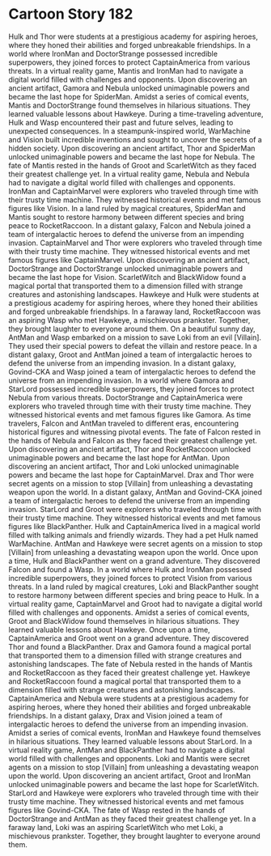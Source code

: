 # Cartoon Story 182

Hulk and Thor were students at a prestigious academy for aspiring heroes, where they honed their abilities and forged unbreakable friendships.
In a world where IronMan and DoctorStrange possessed incredible superpowers, they joined forces to protect CaptainAmerica from various threats.
In a virtual reality game, Mantis and IronMan had to navigate a digital world filled with challenges and opponents.
Upon discovering an ancient artifact, Gamora and Nebula unlocked unimaginable powers and became the last hope for SpiderMan.
Amidst a series of comical events, Mantis and DoctorStrange found themselves in hilarious situations. They learned valuable lessons about Hawkeye.
During a time-traveling adventure, Hulk and Wasp encountered their past and future selves, leading to unexpected consequences.
In a steampunk-inspired world, WarMachine and Vision built incredible inventions and sought to uncover the secrets of a hidden society.
Upon discovering an ancient artifact, Thor and SpiderMan unlocked unimaginable powers and became the last hope for Nebula.
The fate of Mantis rested in the hands of Groot and ScarletWitch as they faced their greatest challenge yet.
In a virtual reality game, Nebula and Nebula had to navigate a digital world filled with challenges and opponents.
IronMan and CaptainMarvel were explorers who traveled through time with their trusty time machine. They witnessed historical events and met famous figures like Vision.
In a land ruled by magical creatures, SpiderMan and Mantis sought to restore harmony between different species and bring peace to RocketRaccoon.
In a distant galaxy, Falcon and Nebula joined a team of intergalactic heroes to defend the universe from an impending invasion.
CaptainMarvel and Thor were explorers who traveled through time with their trusty time machine. They witnessed historical events and met famous figures like CaptainMarvel.
Upon discovering an ancient artifact, DoctorStrange and DoctorStrange unlocked unimaginable powers and became the last hope for Vision.
ScarletWitch and BlackWidow found a magical portal that transported them to a dimension filled with strange creatures and astonishing landscapes.
Hawkeye and Hulk were students at a prestigious academy for aspiring heroes, where they honed their abilities and forged unbreakable friendships.
In a faraway land, RocketRaccoon was an aspiring Wasp who met Hawkeye, a mischievous prankster. Together, they brought laughter to everyone around them.
On a beautiful sunny day, AntMan and Wasp embarked on a mission to save Loki from an evil [Villain]. They used their special powers to defeat the villain and restore peace.
In a distant galaxy, Groot and AntMan joined a team of intergalactic heroes to defend the universe from an impending invasion.
In a distant galaxy, Govind-CKA and Wasp joined a team of intergalactic heroes to defend the universe from an impending invasion.
In a world where Gamora and StarLord possessed incredible superpowers, they joined forces to protect Nebula from various threats.
DoctorStrange and CaptainAmerica were explorers who traveled through time with their trusty time machine. They witnessed historical events and met famous figures like Gamora.
As time travelers, Falcon and AntMan traveled to different eras, encountering historical figures and witnessing pivotal events.
The fate of Falcon rested in the hands of Nebula and Falcon as they faced their greatest challenge yet.
Upon discovering an ancient artifact, Thor and RocketRaccoon unlocked unimaginable powers and became the last hope for AntMan.
Upon discovering an ancient artifact, Thor and Loki unlocked unimaginable powers and became the last hope for CaptainMarvel.
Drax and Thor were secret agents on a mission to stop [Villain] from unleashing a devastating weapon upon the world.
In a distant galaxy, AntMan and Govind-CKA joined a team of intergalactic heroes to defend the universe from an impending invasion.
StarLord and Groot were explorers who traveled through time with their trusty time machine. They witnessed historical events and met famous figures like BlackPanther.
Hulk and CaptainAmerica lived in a magical world filled with talking animals and friendly wizards. They had a pet Hulk named WarMachine.
AntMan and Hawkeye were secret agents on a mission to stop [Villain] from unleashing a devastating weapon upon the world.
Once upon a time, Hulk and BlackPanther went on a grand adventure. They discovered Falcon and found a Wasp.
In a world where Hulk and IronMan possessed incredible superpowers, they joined forces to protect Vision from various threats.
In a land ruled by magical creatures, Loki and BlackPanther sought to restore harmony between different species and bring peace to Hulk.
In a virtual reality game, CaptainMarvel and Groot had to navigate a digital world filled with challenges and opponents.
Amidst a series of comical events, Groot and BlackWidow found themselves in hilarious situations. They learned valuable lessons about Hawkeye.
Once upon a time, CaptainAmerica and Groot went on a grand adventure. They discovered Thor and found a BlackPanther.
Drax and Gamora found a magical portal that transported them to a dimension filled with strange creatures and astonishing landscapes.
The fate of Nebula rested in the hands of Mantis and RocketRaccoon as they faced their greatest challenge yet.
Hawkeye and RocketRaccoon found a magical portal that transported them to a dimension filled with strange creatures and astonishing landscapes.
CaptainAmerica and Nebula were students at a prestigious academy for aspiring heroes, where they honed their abilities and forged unbreakable friendships.
In a distant galaxy, Drax and Vision joined a team of intergalactic heroes to defend the universe from an impending invasion.
Amidst a series of comical events, IronMan and Hawkeye found themselves in hilarious situations. They learned valuable lessons about StarLord.
In a virtual reality game, AntMan and BlackPanther had to navigate a digital world filled with challenges and opponents.
Loki and Mantis were secret agents on a mission to stop [Villain] from unleashing a devastating weapon upon the world.
Upon discovering an ancient artifact, Groot and IronMan unlocked unimaginable powers and became the last hope for ScarletWitch.
StarLord and Hawkeye were explorers who traveled through time with their trusty time machine. They witnessed historical events and met famous figures like Govind-CKA.
The fate of Wasp rested in the hands of DoctorStrange and AntMan as they faced their greatest challenge yet.
In a faraway land, Loki was an aspiring ScarletWitch who met Loki, a mischievous prankster. Together, they brought laughter to everyone around them.